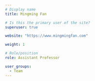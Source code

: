 ```yaml
---
# Display name
title: Mingming Fan

# Is this the primary user of the site?
superuser: true

website: "https://www.mingmingfan.com"

weight: 1

# Role/position
role: Assistant Professor

user_groups:
  - Team
---
```

